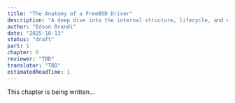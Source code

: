 ```yaml
---
title: "The Anatomy of a FreeBSD Driver"
description: "A deep dive into the internal structure, lifecycle, and essential components that define every FreeBSD device driver."
author: "Edson Brandi"
date: "2025-10-13"
status: "draft"
part: 1
chapter: 6
reviewer: "TBD"
translator: "TBD"
estimatedReadTime: 1
---
```


This chapter is being written...
